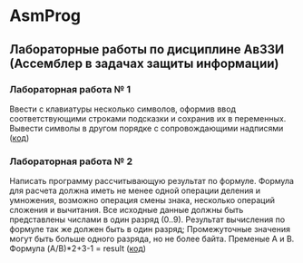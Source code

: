 # AsmProg #
## Лабораторные работы по дисциплине АвЗЗИ (Ассемблер в задачах защиты информации) ## 

### Лабораторная работа № 1 ###

Ввести с клавиатуры несколько символов, оформив ввод соответствующими строками подсказки и сохранив их в переменных. Вывести символы в другом порядке с сопровождающими надписями
([код](https://gitverse.ru/andruvladimir0v/AssemblyPrograms/content/master/lab1.asm))

### Лабораторная работа № 2 ###
Написать программу рассчитывающую результат по формуле. Формула для расчета должна иметь не менее одной операции деления и умножения, возможно операция смены знака, несколько операций сложения и вычитания. Все исходные данные должны быть представлены числами в один разряд (0..9). Результат вычисления по формуле так же должен быть в один разряд; Промежуточные значения могут быть больше одного разряда, но не более байта. Пременые A и B. Формула (A/B)*2+3-1 = result
([код](https://gitverse.ru/andruvladimir0v/AssemblyPrograms/content/master/lab2.asm))
